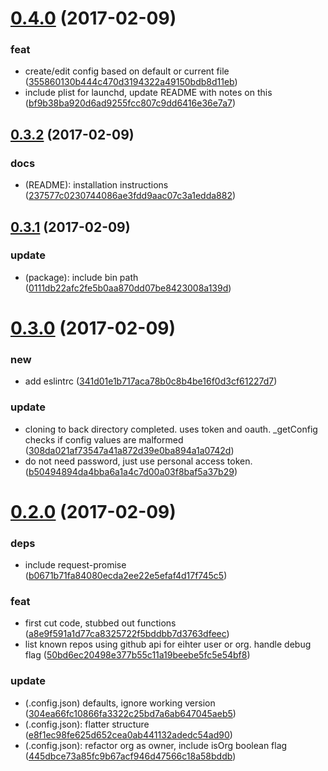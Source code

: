 <a name="0.4.0"></a>
# [0.4.0](https://github.com/mtechaccess/git-backup/compare/0.3.2...v0.4.0) (2017-02-09)


### feat

* create/edit config based on default or current file ([355860130b444c470d3194322a49150bdb8d11eb](https://github.com/mtechaccess/git-backup/commit/355860130b444c470d3194322a49150bdb8d11eb))
* include plist for launchd, update README with notes on this ([bf9b38ba920d6ad9255fcc807c9dd6416e36e7a7](https://github.com/mtechaccess/git-backup/commit/bf9b38ba920d6ad9255fcc807c9dd6416e36e7a7))



<a name="0.3.2"></a>
## [0.3.2](https://github.com/mtechaccess/git-backup/compare/0.3.1...0.3.2) (2017-02-09)


### docs

* (README): installation instructions ([237577c0230744086ae3fdd9aac07c3a1edda882](https://github.com/mtechaccess/git-backup/commit/237577c0230744086ae3fdd9aac07c3a1edda882))



<a name="0.3.1"></a>
## [0.3.1](https://github.com/mtechaccess/git-backup/compare/0.3.0...0.3.1) (2017-02-09)


### update

* (package): include bin path ([0111db22afc2fe5b0aa870dd07be8423008a139d](https://github.com/mtechaccess/git-backup/commit/0111db22afc2fe5b0aa870dd07be8423008a139d))



<a name="0.3.0"></a>
# [0.3.0](https://github.com/mtechaccess/git-backup/compare/0.2.0...0.3.0) (2017-02-09)


### new

* add eslintrc ([341d01e1b717aca78b0c8b4be16f0d3cf61227d7](https://github.com/mtechaccess/git-backup/commit/341d01e1b717aca78b0c8b4be16f0d3cf61227d7))

### update

* cloning to back directory completed. uses token and oauth. _getConfig checks if config values are malformed ([308da021af73547a41a872d39e0ba894a1a0742d](https://github.com/mtechaccess/git-backup/commit/308da021af73547a41a872d39e0ba894a1a0742d))
* do not need password, just use personal access token. ([b50494894da4bba6a1a4c7d00a03f8baf5a37b29](https://github.com/mtechaccess/git-backup/commit/b50494894da4bba6a1a4c7d00a03f8baf5a37b29))



<a name="0.2.0"></a>
# [0.2.0](https://github.com/mtechaccess/git-backup/compare/a8e9f591a1d77ca8325722f5bddbb7d3763dfeec...0.2.0) (2017-02-09)


### deps

* include request-promise ([b0671b71fa84080ecda2ee22e5efaf4d17f745c5](https://github.com/mtechaccess/git-backup/commit/b0671b71fa84080ecda2ee22e5efaf4d17f745c5))

### feat

* first cut code, stubbed out functions ([a8e9f591a1d77ca8325722f5bddbb7d3763dfeec](https://github.com/mtechaccess/git-backup/commit/a8e9f591a1d77ca8325722f5bddbb7d3763dfeec))
* list known repos using github api for eihter user or org. handle debug flag ([50bd6ec20498e377b55c11a19beebe5fc5e54bf8](https://github.com/mtechaccess/git-backup/commit/50bd6ec20498e377b55c11a19beebe5fc5e54bf8))

### update

* (.config.json) defaults, ignore working version ([304ea66fc10866fa3322c25bd7a6ab647045aeb5](https://github.com/mtechaccess/git-backup/commit/304ea66fc10866fa3322c25bd7a6ab647045aeb5))
* (.config.json): flatter structure ([e8f1ec98fe625d652cea0ab441132adedc54ad90](https://github.com/mtechaccess/git-backup/commit/e8f1ec98fe625d652cea0ab441132adedc54ad90))
* (.config.json): refactor org as owner, include isOrg boolean flag ([445dbce73a85fc9b67acf946d47566c18a58bddb](https://github.com/mtechaccess/git-backup/commit/445dbce73a85fc9b67acf946d47566c18a58bddb))



